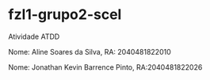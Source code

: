 # fzl1-grupo2-scel
Atividade ATDD

Nome: Aline Soares da Silva, RA: 2040481822010

Nome: Jonathan Kevin Barrence Pinto, RA:2040481822026
